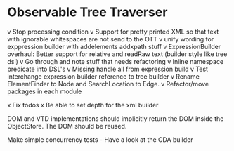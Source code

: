 # Observable Tree Traverser

v Stop processing condition
v Support for pretty printed XML so that text with ignorable whitespaces are not send to the OTT
v unify wording for exppression builder with addelements addxpath stuff 
v ExpressionBuilder overhaul: Better support for relative and readRaw text (builder style like tree dsl)
v Go through and note stuff that needs refactoring
v Inline namespace predicate into DSL's 
v Missing handle all from expression build
v Test interchange expression builder reference to tree builder
v Rename ElementFinder to Node and SearchLocation to Edge.
v Refactor/move packages in each module

x Fix todos
x Be able to set depth for the xml builder

DOM and VTD implementations should implicitly return the DOM inside the ObjectStore. The DOM should be reused.

Make simple concurrency tests - Have a look at the CDA builder
